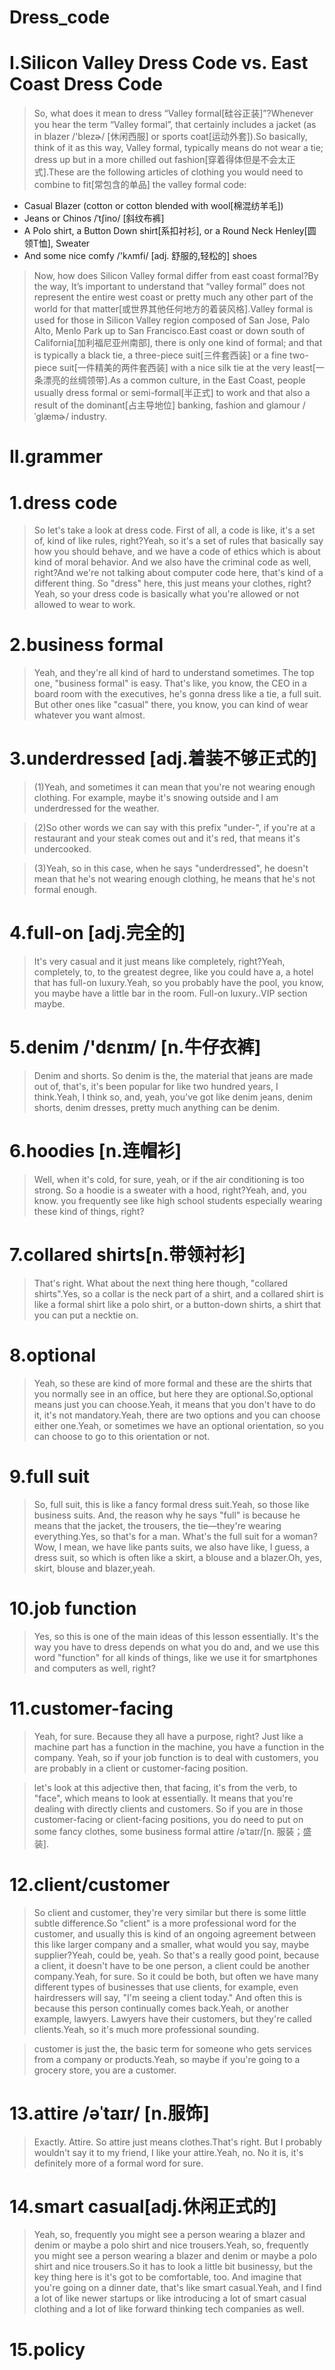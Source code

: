 # Dress_code
# I.Silicon Valley Dress Code vs. East Coast Dress Code
> So, what does it mean to dress “Valley formal[硅谷正装]”?Whenever you hear the term “Valley formal”, that certainly includes a jacket (as in blazer  /'blezɚ/ [休闲西服] or sports coat[运动外套]).So basically, think of it as this way, Valley formal, typically means do not wear a tie; dress up but in a more chilled out fashion[穿着得体但是不会太正式].These are the following articles of clothing you would need to combine to fit[常包含的单品] the valley formal code:

- Casual Blazer (cotton or cotton blended with wool[棉混纺羊毛])
- Jeans or Chinos /ˈtʃino/ [斜纹布裤]
- A Polo shirt, a Button Down shirt[系扣衬衫], or a Round Neck Henley[圆领T恤], Sweater
- And some nice comfy /'kʌmfi/ [adj. 舒服的,轻松的] shoes

> Now, how does Silicon Valley formal differ from east coast formal?By the way, It’s important to understand that “valley formal” does not represent the entire west coast or pretty much any other part of the world for that matter[或世界其他任何地方的着装风格].Valley formal is used for those in Silicon Valley region composed of San Jose, Palo Alto, Menlo Park up to San Francisco.East coast or down south of California[加利福尼亚州南部], there is only one kind of formal; and that is typically a black tie, a three-piece suit[三件套西装] or a fine two-piece suit[一件精美的两件套西装] with a nice silk tie at the very least[一条漂亮的丝绸领带].As a common culture, in the East Coast, people usually dress formal or semi-formal[半正式] to work and that also a result of the dominant[占主导地位] banking, fashion and glamour /ˈɡlæmɚ/ industry.

# II.grammer 
# 1.dress code
> So let's take a look at dress code. First of all, a code is like, it's a set of, kind of like rules, right?Yeah, so it's a set of rules that basically say how you should behave, and we have a code of ethics which is about kind of moral behavior. And we also have the criminal code as well, right?And we're not talking about computer code here, that's kind of a different thing. So "dress" here, this just means your clothes, right?Yeah, so your dress code is basically what you're allowed or not allowed to wear to work.

# 2.business formal
> Yeah, and they're all kind of hard to understand sometimes. The top one, "business formal" is easy. That's like, you know, the CEO in a board room with the executives, he's gonna dress like a tie, a full suit. But other ones like "casual" there, you know, you can kind of wear whatever you want almost.

# 3.underdressed [adj.着装不够正式的]
> (1)Yeah, and sometimes it can mean that you're not wearing enough clothing. For example, maybe it's snowing outside and I am underdressed for the weather.

> (2)So other words we can say with this prefix "under-", if you're at a restaurant and your steak comes out and it's red, that means it's undercooked.

> (3)Yeah, so in this case, when he says "underdressed", he doesn't mean that he's not wearing enough clothing, he means that he's not formal enough.

# 4.full-on [adj.完全的]
> It's very casual and it just means like completely, right?Yeah, completely, to, to the greatest degree, like you could have a, a hotel that has full-on luxury.Yeah, so you probably have the pool, you know, you maybe have a little bar in the room. Full-on luxury..VIP section maybe.

# 5.denim /'dɛnɪm/  [n.牛仔衣裤]
> Denim and shorts. So denim is the, the material that jeans are made out of, that's, it's been popular for like two hundred years, I think.Yeah, I think so, and, yeah, you've got like denim jeans, denim shorts, denim dresses, pretty much anything can be denim.

# 6.hoodies [n.连帽衫]
> Well, when it's cold, for sure, yeah, or if the air conditioning is too strong. So a hoodie is a sweater with a hood, right?Yeah, and, you know. you frequently see like high school students especially wearing these kind of things, right?

# 7.collared shirts[n.带领衬衫]
> That's right. What about the next thing here though, "collared shirts".Yes, so a collar is the neck part of a shirt, and a collared shirt is like a formal shirt like a polo shirt, or a button-down shirts, a shirt that you can put a necktie on.

# 8.optional
> Yeah, so these are kind of more formal and these are the shirts that you normally see in an office, but here they are optional.So,optional means just you can choose.Yeah, it means that you don't have to do it, it's not mandatory.Yeah, there are two options and you can choose either one.Yeah, or sometimes we have an optional orientation, so you can choose to go to this orientation or not.

# 9.full suit
> So, full suit, this is like a fancy formal dress suit.Yeah, so those like business suits. And, the reason why he says "full" is because he means that the jacket, the trousers, the tie—they're wearing everything.Yes, so that's for a man. What's the full suit for a woman? Wow, I mean, we have like pants suits, we also have like, I guess, a dress suit, so which is often like a skirt, a blouse and a blazer.Oh, yes, skirt, blouse and blazer,yeah.

# 10.job function
> Yes, so this is one of the main ideas of this lesson essentially. It's the way you have to dress depends on what you do and, and we use this word "function" for all kinds of things, like we use it for smartphones and computers as well, right?

# 11.customer-facing
> Yeah, for sure. Because they all have a purpose, right? Just like a machine part has a function in the machine, you have a function in the company. Yeah, so if your job function is to deal with customers, you are probably in a client or customer-facing position.

> let's look at this adjective then, that facing, it's from the verb, to "face", which means to look at essentially. It means that you're dealing with directly clients and customers. So if you are in those customer-facing or client-facing positions, you do need to put on some fancy clothes, some business formal attire /əˈtaɪr/[n. 服装；盛装].

# 12.client/customer
> So client and customer, they're very similar but there is some little subtle difference.So "client" is a more professional word for the customer, and usually this is kind of an ongoing agreement between this like larger company and a smaller, what would you say, maybe supplier?Yeah, could be, yeah. So that's a really good point, because a client, it doesn't have to be one person, a client could be another company.Yeah, for sure. So it could be both, but often we have many different types of businesses that use clients, for example, even hairdressers will say, "I'm seeing a client today." And often this is because this person continually comes back.Yeah, or another example, lawyers. Lawyers have their customers, but they're called clients.Yeah, so it's much more professional sounding.

> customer is just the, the basic term for someone who gets services from a company or products.Yeah, so maybe if you're going to a grocery store, you are a customer.

# 13.attire /əˈtaɪr/ [n.服饰]
> Exactly. Attire. So attire just means clothes.That's right. But I probably wouldn't say it to my friend, I like your attire.Yeah, no. No it is, it's definitely more of a formal word for sure.

# 14.smart casual[adj.休闲正式的]
> Yeah, so, frequently you might see a person wearing a blazer and denim or maybe a polo shirt and nice trousers.Yeah, so, frequently you might see a person wearing a blazer and denim or maybe a polo shirt and nice trousers.So it has to look a little bit businessy, but the key thing here is it's got to be comfortable, too. And imagine that you're going on a dinner date, that's like smart casual.Yeah, and I find a lot of like newer startups or like introducing a lot of smart casual clothing and a lot of like forward thinking tech companies as well.

# 15.policy























